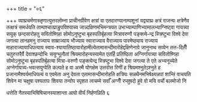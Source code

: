 +++
title = "०६"

+++
व्याघ्रचर्मणास्तृणात्युत्तरलोम्ना प्राचीनग्रीवेण क्षत्रां वा
एतदारण्यानाम्पशूनां यद्व्याघ्रः क्षत्रं राजन्यः
क्षत्रेणैव तत्क्षत्रं समर्धयति ताम्पश्चात्प्राङुपविश्याच्य
जान्न्दक्षिणमभिमन्त्रयत
उभाभ्याम्पाणिभ्यामालभ्याग्निष्ट्वा
गायत्र्या सयुक् छन्दसारोहतु सवितोष्णिहा सोमोऽनुष्टुभा
बृहस्पतिर्बृहत्या मित्रावरुणौ
पङ्क्त्ये-न्द्र स्त्रिष्टुभा विश्वे देवा जगत्या
तानहमनु राज्याय साम्राज्याय भौज्याय स्वाराज्याय वैराज्याय
पारमेष्ठ्याय राज्याय माहाराज्यायाधिपत्याय
स्वाव-श्यायातिष्ठायारोहामीत्येतामासन्दीमारोहेद्दक्षिणेनाग्रे
जानुनाथ सव्येन तत्त-दितीँ चतुरुत्तरैर्वै देवाश्छन्दोभिः सयुग्भूत्वैतां
श्रियमारोहन्यस्यामेत एतर्हि प्रतिष्ठिता अग्निर्गायत्र्या
सवितोष्णिहा सोमोऽनुष्टुभा बृहस्पतिर्बृहत्या
मित्रा-वरुणौ पङ्क्त्येन्द्र स्त्रिष्टुभा विश्वे देवा
जगत्या ते एते अभ्यनूच्येते अग्नेर्गायत्र्य-भवत्सयुग्वेति कल्पते ह वा
अस्मै योगक्षेम उत्तरोत्त रिणीं ह श्रियमश्नुतेऽश्नुते ह
प्रजानामैश्वर्यमाधिपत्यं य एवमेता अनु
देवता एतामासन्दीमारोहति क्षत्रियः सन्नथैनमभिषेक्ष्यन्नपां शान्तिं
वाचयति शिवेन मा चक्षुषा पश्यतापः शिवया तन्वोप स्पृशत त्वचम्मे सर्वाँ
अग्नीँ रप्सुषदो हुवे वो मयि वर्चो बलमोजो नि 

धत्तेति नैतस्याभिषिषिचानस्याशान्ता आपो वीर्यं निर्हणन्निति ६




 

